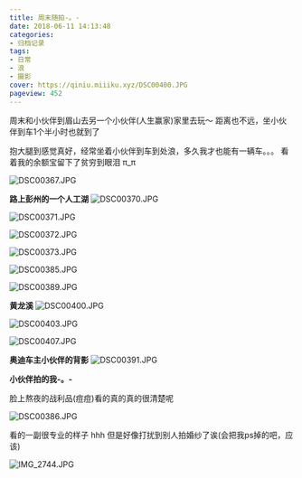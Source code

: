 ```yaml
---
title: 周末随拍-。-
date: 2018-06-11 14:13:48
categories:
- 归档记录
tags:
- 日常
- 浪
- 摄影
cover: https://qiniu.miiiku.xyz/DSC00400.JPG
pageview: 452
---
```


周末和小伙伴到眉山去另一个小伙伴(人生赢家)家里去玩～ 距离也不远，坐小伙伴到车1个半小时也就到了

抱大腿到感觉真好，经常坐着小伙伴到车到处浪，多久我才也能有一辆车。。。 看着我的余额宝留下了贫穷到眼泪 π_π 

![DSC00367.JPG](https://qiniu.miiiku.xyz/DSC00367.JPG)

**路上彭州的一个人工湖**
![DSC00370.JPG](https://qiniu.miiiku.xyz/DSC00370.JPG)

![DSC00371.JPG](https://qiniu.miiiku.xyz/DSC00371.JPG)

![DSC00372.JPG](https://qiniu.miiiku.xyz/DSC00372.JPG)

![DSC00373.JPG](https://qiniu.miiiku.xyz/DSC00373.JPG)

![DSC00385.JPG](https://qiniu.miiiku.xyz/DSC00385.JPG)

![DSC00389.JPG](https://qiniu.miiiku.xyz/DSC00389.JPG)

**黄龙溪**
![DSC00400.JPG](https://qiniu.miiiku.xyz/DSC00400.JPG)

![DSC00403.JPG](https://qiniu.miiiku.xyz/DSC00403.JPG)

![DSC00407.JPG](https://qiniu.miiiku.xyz/DSC00407.JPG)

**奥迪车主小伙伴的背影**
![DSC00391.JPG](https://qiniu.miiiku.xyz/DSC00391.JPG)

**小伙伴拍的我-。-**

脸上熬夜的战利品(痘痘)看的真的真的很清楚呢

![DSC00386.JPG](https://qiniu.miiiku.xyz/DSC00386.JPG)

看的一副很专业的样子 hhh 但是好像打扰到别人拍婚纱了诶(会把我ps掉的吧，应该)

![IMG_2744.JPG](https://qiniu.miiiku.xyz/IMG_2744.JPG)



